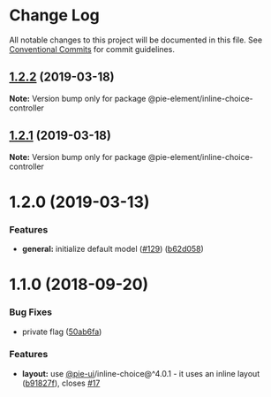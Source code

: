 # Change Log

All notable changes to this project will be documented in this file.
See [Conventional Commits](https://conventionalcommits.org) for commit guidelines.

## [1.2.2](https://github.com/pie-framework/pie-elements/compare/@pie-element/inline-choice-controller@1.2.1...@pie-element/inline-choice-controller@1.2.2) (2019-03-18)

**Note:** Version bump only for package @pie-element/inline-choice-controller





## [1.2.1](https://github.com/pie-framework/pie-elements/compare/@pie-element/inline-choice-controller@1.2.0...@pie-element/inline-choice-controller@1.2.1) (2019-03-18)

**Note:** Version bump only for package @pie-element/inline-choice-controller





# 1.2.0 (2019-03-13)


### Features

* **general:** initialize default model ([#129](https://github.com/pie-framework/pie-elements/issues/129)) ([b62d058](https://github.com/pie-framework/pie-elements/commit/b62d058))





<a name="1.1.0"></a>
# 1.1.0 (2018-09-20)


### Bug Fixes

* private flag ([50ab6fa](https://github.com/pie-framework/pie-elements/commit/50ab6fa))


### Features

* **layout:** use [@pie-ui](https://github.com/pie-ui)/inline-choice@^4.0.1 - it uses an inline layout ([b91827f](https://github.com/pie-framework/pie-elements/commit/b91827f)), closes [#17](https://github.com/pie-framework/pie-elements/issues/17)
